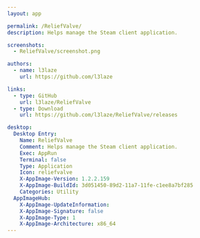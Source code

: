```yaml
---
layout: app

permalink: /ReliefValve/
description: Helps manage the Steam client application.

screenshots:
  - ReliefValve/screenshot.png

authors:
  - name: l3laze
    url: https://github.com/l3laze

links:
  - type: GitHub
    url: l3laze/ReliefValve
  - type: Download
    url: https://github.com/l3laze/ReliefValve/releases

desktop:
  Desktop Entry:
    Name: ReliefValve
    Comment: Helps manage the Steam client application.
    Exec: AppRun
    Terminal: false
    Type: Application
    Icon: reliefvalve
    X-AppImage-Version: 1.2.2.159
    X-AppImage-BuildId: 3d051450-89d2-11a7-11fe-c1ee8a7bf285
    Categories: Utility
  AppImageHub:
    X-AppImage-UpdateInformation: 
    X-AppImage-Signature: false
    X-AppImage-Type: 1
    X-AppImage-Architecture: x86_64
---
```

